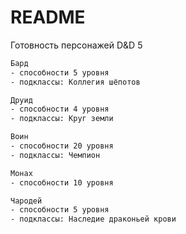 # README

Готовность персонажей D&D 5

```bash
Бард
- способности 5 уровня
- подклассы: Коллегия шёпотов

Друид
- способности 4 уровня
- подклассы: Круг земли

Воин
- способности 20 уровня
- подклассы: Чемпион

Монах
- способности 10 уровня

Чародей
- способности 5 уровня
- подклассы: Наследие драконьей крови

```
